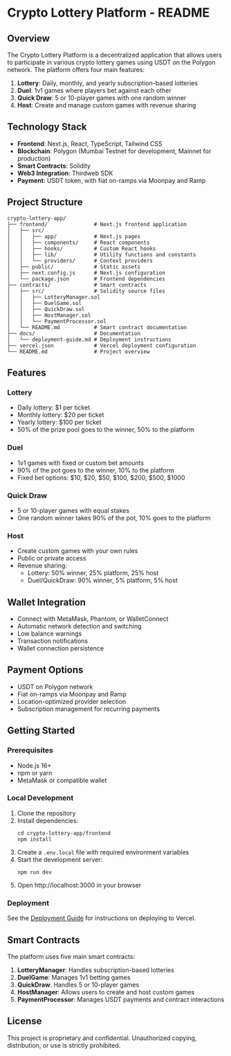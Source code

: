 # Crypto Lottery Platform - README

## Overview

The Crypto Lottery Platform is a decentralized application that allows users to participate in various crypto lottery games using USDT on the Polygon network. The platform offers four main features:

1. **Lottery**: Daily, monthly, and yearly subscription-based lotteries
2. **Duel**: 1v1 games where players bet against each other
3. **Quick Draw**: 5 or 10-player games with one random winner
4. **Host**: Create and manage custom games with revenue sharing

## Technology Stack

- **Frontend**: Next.js, React, TypeScript, Tailwind CSS
- **Blockchain**: Polygon (Mumbai Testnet for development, Mainnet for production)
- **Smart Contracts**: Solidity
- **Web3 Integration**: Thirdweb SDK
- **Payment**: USDT token, with fiat on-ramps via Moonpay and Ramp

## Project Structure

```
crypto-lottery-app/
├── frontend/               # Next.js frontend application
│   ├── src/
│   │   ├── app/            # Next.js pages
│   │   ├── components/     # React components
│   │   ├── hooks/          # Custom React hooks
│   │   ├── lib/            # Utility functions and constants
│   │   └── providers/      # Context providers
│   ├── public/             # Static assets
│   ├── next.config.js      # Next.js configuration
│   └── package.json        # Frontend dependencies
├── contracts/              # Smart contracts
│   ├── src/                # Solidity source files
│   │   ├── LotteryManager.sol
│   │   ├── DuelGame.sol
│   │   ├── QuickDraw.sol
│   │   ├── HostManager.sol
│   │   └── PaymentProcessor.sol
│   └── README.md           # Smart contract documentation
├── docs/                   # Documentation
│   └── deployment-guide.md # Deployment instructions
├── vercel.json             # Vercel deployment configuration
└── README.md               # Project overview
```

## Features

### Lottery
- Daily lottery: $1 per ticket
- Monthly lottery: $20 per ticket
- Yearly lottery: $100 per ticket
- 50% of the prize pool goes to the winner, 50% to the platform

### Duel
- 1v1 games with fixed or custom bet amounts
- 90% of the pot goes to the winner, 10% to the platform
- Fixed bet options: $10, $20, $50, $100, $200, $500, $1000

### Quick Draw
- 5 or 10-player games with equal stakes
- One random winner takes 90% of the pot, 10% goes to the platform

### Host
- Create custom games with your own rules
- Public or private access
- Revenue sharing: 
  - Lottery: 50% winner, 25% platform, 25% host
  - Duel/QuickDraw: 90% winner, 5% platform, 5% host

## Wallet Integration

- Connect with MetaMask, Phantom, or WalletConnect
- Automatic network detection and switching
- Low balance warnings
- Transaction notifications
- Wallet connection persistence

## Payment Options

- USDT on Polygon network
- Fiat on-ramps via Moonpay and Ramp
- Location-optimized provider selection
- Subscription management for recurring payments

## Getting Started

### Prerequisites
- Node.js 16+
- npm or yarn
- MetaMask or compatible wallet

### Local Development
1. Clone the repository
2. Install dependencies:
   ```
   cd crypto-lottery-app/frontend
   npm install
   ```
3. Create a `.env.local` file with required environment variables
4. Start the development server:
   ```
   npm run dev
   ```
5. Open http://localhost:3000 in your browser

### Deployment
See the [Deployment Guide](./docs/deployment-guide.md) for instructions on deploying to Vercel.

## Smart Contracts

The platform uses five main smart contracts:

1. **LotteryManager**: Handles subscription-based lotteries
2. **DuelGame**: Manages 1v1 betting games
3. **QuickDraw**: Handles 5 or 10-player games
4. **HostManager**: Allows users to create and host custom games
5. **PaymentProcessor**: Manages USDT payments and contract interactions

## License

This project is proprietary and confidential. Unauthorized copying, distribution, or use is strictly prohibited.
